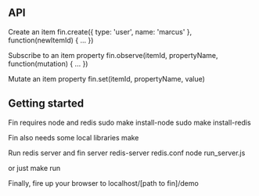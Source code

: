 API
---

Create an item
	fin.create({ type: 'user', name: 'marcus' }, function(newItemId) { ... })

Subscribe to an item property
	fin.observe(itemId, propertyName, function(mutation) { ... })

Mutate an item property
	fin.set(itemId, propertyName, value)

Getting started
---------------

Fin requires node and redis
	sudo make install-node
	sudo make install-redis

Fin also needs some local libraries
	make

Run redis server and fin server
	redis-server redis.conf
	node run_server.js

or just
    make run

Finally, fire up your browser to localhost/[path to fin]/demo

